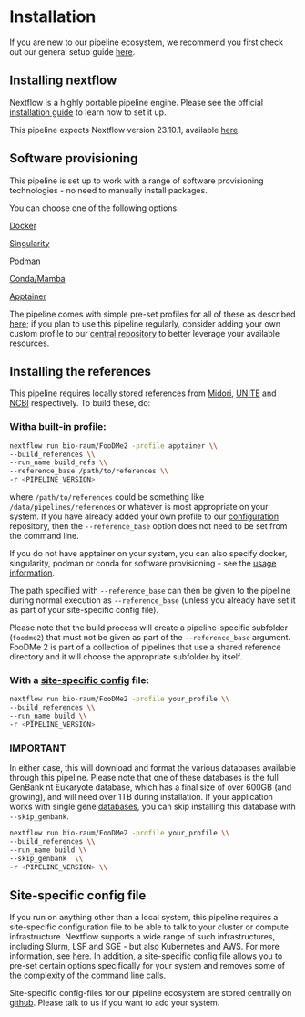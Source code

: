 # Installation

If you are new to our pipeline ecosystem, we recommend you first check out our general setup guide [here](https://github.com/marchoeppner/nf-configs/blob/main/doc/installation.md).

## Installing nextflow

Nextflow is a highly portable pipeline engine. Please see the official [installation guide](https://www.nextflow.io/docs/latest/getstarted.html#installation) to learn how to set it up.

This pipeline expects Nextflow version 23.10.1, available [here](https://github.com/nextflow-io/nextflow/releases/tag/v23.10.1).

## Software provisioning

This pipeline is set up to work with a range of software provisioning technologies - no need to manually install packages.

You can choose one of the following options:

[Docker](https://docs.docker.com/engine/install/)

[Singularity](https://docs.sylabs.io/guides/3.11/admin-guide/)

[Podman](https://podman.io/docs/installation)

[Conda/Mamba](https://github.com/conda-forge/miniforge)

[Apptainer](https://apptainer.org/)

The pipeline comes with simple pre-set profiles for all of these as described [here](usage.md); if you plan to use this pipeline regularly, consider adding your own custom profile to our [central repository](https://github.com/marchoeppner/configs) to better leverage your available resources.

## Installing the references

This pipeline requires locally stored references from [Midori](https://www.reference-midori.info/), [UNITE](https://unite.ut.ee/) and [NCBI](https://ftp.ncbi.nlm.nih.gov/blast/db) respectively. To build these, do:

### Witha built-in profile:

```bash
nextflow run bio-raum/FooDMe2 -profile apptainer \\
--build_references \\
--run_name build_refs \\
--reference_base /path/to/references \\
-r <PIPELINE_VERSION>
```

where `/path/to/references` could be something like `/data/pipelines/references` or whatever is most appropriate on your system. If you have already added your own profile to our [configuration](https://github.com/marchoeppner/nf-configs) repository, then the `--reference_base` option does not need to be set from the command line.

If you do not have apptainer on your system, you can also specify docker, singularity, podman or conda for software provisioning - see the [usage information](usage.md).

The path specified with `--reference_base` can then be given to the pipeline during normal execution as `--reference_base` (unless you already have set it as part of your site-specific config file).

Please note that the build process will create a pipeline-specific subfolder (`foodme2`) that must not be given as part of the `--reference_base` argument. FooDMe 2 is part of a collection of pipelines that use a shared reference directory and it will choose the appropriate subfolder by itself.

### With a [site-specific config](#site-specific-config-file) file:

```bash
nextflow run bio-raum/FooDMe2 -profile your_profile \\
--build_references \\
--run_name build \\
-r <PIPELINE_VERSION>
```

### IMPORTANT
In either case, this will download and format the various databases available through this pipeline. Please note that one of these databases is the full GenBank nt Eukaryote database, which has a final size of over 600GB (and growing), and will need over 1TB during installation. If your application works with single gene [databases](usage.md#--gene-default--null), you can skip installing this database with `--skip_genbank`. 

```BASH
nextflow run bio-raum/FooDMe2 -profile your_profile \\
--build_references \\
--run_name build \\
--skip_genbank  \\
-r <PIPELINE_VERSION> \\
```

## Site-specific config file

If you run on anything other than a local system, this pipeline requires a site-specific configuration file to be able to talk to your cluster or compute infrastructure. Nextflow supports a wide range of such infrastructures, including Slurm, LSF and SGE - but also Kubernetes and AWS. For more information, see [here](https://www.nextflow.io/docs/latest/executor.html). In addition, a site-specific config file allows you to pre-set certain options specifically for your system and removes some of the complexity of the command line calls. 

Site-specific config-files for our pipeline ecosystem are stored centrally on [github](https://github.com/marchoeppner/nf-configs). Please talk to us if you want to add your system.